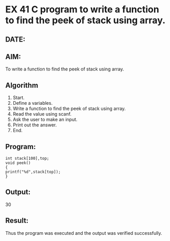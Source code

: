 # EX 41 C program to write a function to find the peek of stack using array.
## DATE:
## AIM:
To write a function to find the peek of stack using array.

## Algorithm
1. Start.
2. Define a variables.
3. Write a function to find the peek of stack using array.
4. Read the value using scanf.
5. Ask the user to make an input.
6. Print out the answer.
7. End.


## Program:
```
int stack[100],top;
void peek()
{
printf("%d",stack[top]);
}
```

## Output:
30



## Result:
Thus the program was executed and the output was verified successfully.
